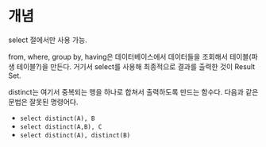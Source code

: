 # 개념
select 절에서만 사용 가능.

from, where, group by, having은 데이터베이스에서 데이터들을 조회해서 테이블(파생 테이블?)을 만든다.
거기서 select를 사용해 최종적으로 결과를 출력한 것이 Result Set.

distinct는 여기서 중복되는 행을 하나로 합쳐서 출력하도록 만드는  함수다.
다음과 같은 문법은 잘못된 명령어다.
- `select distinct(A), B` 
- `select distinct(A,B), C`
- `select distinct(A), distinct(B)`
